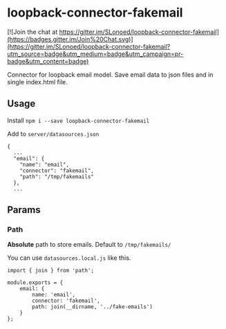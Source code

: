 # loopback-connector-fakemail

[![Join the chat at https://gitter.im/SLonoed/loopback-connector-fakemail](https://badges.gitter.im/Join%20Chat.svg)](https://gitter.im/SLonoed/loopback-connector-fakemail?utm_source=badge&utm_medium=badge&utm_campaign=pr-badge&utm_content=badge)


Connector for loopback email model.
Save email data to json files and in single index.html file.

## Usage
Install `npm i --save loopback-connector-fakemail`

Add to `server/datasources.json`

```
{
  ...
  "email": {
    "name": "email",
    "connector": "fakemail",
    "path": "/tmp/fakemails"
  },
  ...
```

## Params
### Path
**Absolute** path to store emails. Default to `/tmp/fakemails/`

You can use `datasources.local.js` like this.

```
import { join } from 'path';

module.exports = {
    email: {
        name: 'email',
        connector: 'fakemail',
        path: join(__dirname, '../fake-emails')
    }
};
```
